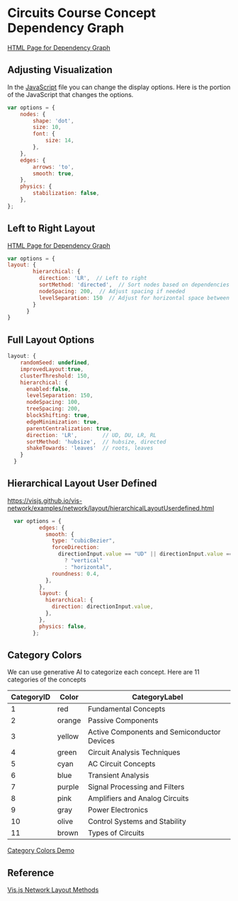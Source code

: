 # Circuits Course Concept Dependency Graph

[HTML Page for Dependency Graph](./dep-graph.html)

## Adjusting Visualization

In the [JavaScript](script.js) file you can change the display options.
Here is the portion of the JavaScript that changes the options.

```js
var options = {
    nodes: {
        shape: 'dot',
        size: 10,
        font: {
            size: 14,
        },
    },
    edges: {
        arrows: 'to',
        smooth: true,
    },
    physics: {
        stabilization: false,
    },
};
```

## Left to Right Layout

[HTML Page for Dependency Graph](./lr-layout.html)

```js
var options = {
layout: {
        hierarchical: {
          direction: 'LR',  // Left to right
          sortMethod: 'directed',  // Sort nodes based on dependencies
          nodeSpacing: 200,  // Adjust spacing if needed
          levelSeparation: 150  // Adjust for horizontal space between levels
        }
      }
}
```

## Full Layout Options

```js
layout: {
    randomSeed: undefined,
    improvedLayout:true,
    clusterThreshold: 150,
    hierarchical: {
      enabled:false,
      levelSeparation: 150,
      nodeSpacing: 100,
      treeSpacing: 200,
      blockShifting: true,
      edgeMinimization: true,
      parentCentralization: true,
      direction: 'LR',        // UD, DU, LR, RL
      sortMethod: 'hubsize',  // hubsize, directed
      shakeTowards: 'leaves'  // roots, leaves
    }
  }
  ```

## Hierarchical Layout User Defined
https://visjs.github.io/vis-network/examples/network/layout/hierarchicalLayoutUserdefined.html

```js
  var options = {
          edges: {
            smooth: {
              type: "cubicBezier",
              forceDirection:
                directionInput.value == "UD" || directionInput.value == "DU"
                  ? "vertical"
                  : "horizontal",
              roundness: 0.4,
            },
          },
          layout: {
            hierarchical: {
              direction: directionInput.value,
            },
          },
          physics: false,
        };
```

## Category Colors

We can use generative AI to categorize each concept.
Here are 11 categories of the concepts

| CategoryID | Color  | CategoryLabel                                |
|------------|--------|----------------------------------------------|
| 1          | red    | Fundamental Concepts                         |
| 2          | orange | Passive Components                           |
| 3          | yellow | Active Components and Semiconductor Devices  |
| 4          | green  | Circuit Analysis Techniques                  |
| 5          | cyan   | AC Circuit Concepts                          |
| 6          | blue   | Transient Analysis                           |
| 7          | purple | Signal Processing and Filters                |
| 8          | pink   | Amplifiers and Analog Circuits               |
| 9          | gray   | Power Electronics                            |
| 10         | olive  | Control Systems and Stability                |
| 11         | brown  | Types of Circuits                            |


[Category Colors Demo](./category-colors.html)

## Reference

[Vis.js Network Layout Methods](https://visjs.github.io/vis-network/docs/network/#methodLayout)